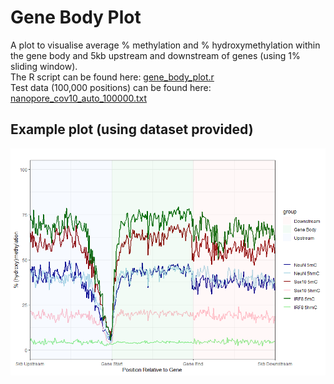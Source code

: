 # Gene Body Plot
A plot to visualise average % methylation and % hydroxymethylation within the gene body and 5kb upstream and downstream of genes (using 1% sliding window).  
The R script can be found here: [gene_body_plot.r](scripts/gene_body_plot.r)  
Test data (100,000 positions) can be found here: [nanopore_cov10_auto_100000.txt](data/nanopore_cov10_auto_100000.txt)  

## Example plot (using dataset provided)  
![Example plot (using dataset provided)](images/gene_body_plot_100000.png)
